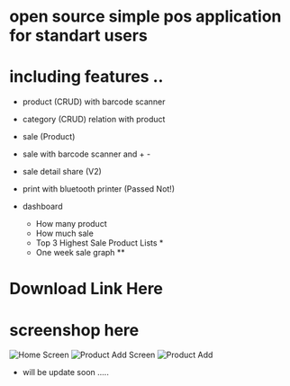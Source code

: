 # open source simple pos application for standart users

# including features ..

* product (CRUD) with barcode scanner

* category (CRUD) relation with product

* sale (Product)

* sale with barcode scanner and + -

* sale detail share (V2)

* print with bluetooth printer (Passed Not!)

* dashboard

    - How many product
    - How much sale
    - Top 3 Highest Sale Product Lists *
    - One week sale graph **

# Download Link Here


# screenshop here

![Home Screen](https://ibb.co/ZxmDR02)
![Product Add Screen](https://ibb.co/NKX8L2y)
![Product Add ](https://drive.google.com/file/d/1o66GJxZ2z4Qw7m7t00eS-KaG6m3alAiz/view?usp=share_link)

* will be update soon .....